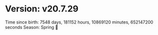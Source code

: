 # Version: v20.7.29
Time since birth: 7548 days, 181152 hours, 10869120 minutes, 652147200 seconds
Season: Spring 🌸
